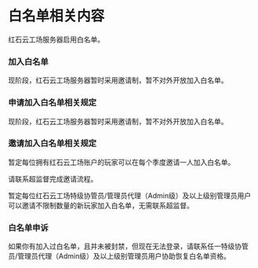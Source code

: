 # 白名单相关内容

红石云工场服务器启用白名单。

### 加入白名单

现阶段，红石云工场服务器暂时采用邀请制，暂不对外开放加入白名单。

### 申请加入白名单相关规定

现阶段，红石云工场服务器暂时采用邀请制，暂不对外开放加入白名单。

### 邀请加入白名单相关规定

暂定每位拥有红石云工场账户的玩家可以在每个季度邀请一人加入白名单。

请联系超监督完成邀请流程。

暂定每位红石云工场特级协管员/管理员代理（Admin级）及以上级别管理员用户可以邀请不限制数量的新玩家加入白名单，无需联系超监督。

### 白名单申诉

如果你有加入过白名单，且并未被封禁，但现在无法登录，请联系任一特级协管员/管理员代理（Admin级）及以上级别管理员用户协助恢复白名单资格。
